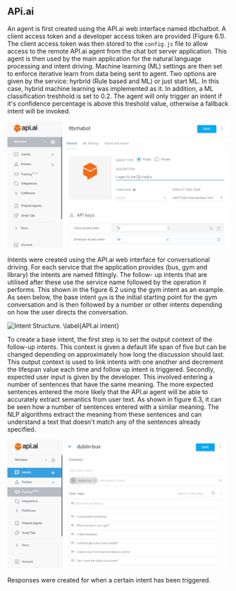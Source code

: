 ## APi.ai

An agent is first created using the API.ai web interface named itbchatbot. A client access token and a developer access token are provided (Figure 6.1). The client access token was then stored to the ```config.js``` file to allow access to the remote API.ai agent from the chat bot server application. This agent is then used by the main application for the natural language processing and intent driving. Machine learning (ML) settings are then set to enforce iterative learn from data being sent to agent. Two options are given by the service: hyrbrid (Rule based and ML) or just start ML. In this case, hybrid machine learning was implemented as it. In addition, a ML classification treshhold is set to 0.2.  The agent will only trigger an intent if it's confidence percentage is above this treshold value, otherwise a fallback intent will be invoked.

![API.ai Agent Interface. \label{API.ai agent}](04_assets/05_implementation/agent_screenshot.jpg)

Intents were created using the API.ai web interface for conversational driving. For each service that the application provides (bus, gym and library) the intents are named fittingly. The follow- up intents that are utilised after these use the service name followed by the operation it performs. This shown in the figure 6.2 using the gym intent as an example. As seen below, the base intent ```gym``` is the initial starting point for the gym conversation and is then followed by a number or other intents depending on how the user directs the conversation.

![Intent Structure. \label{API.ai intent}](04_assets/05_implementation/intent_structure.jpg)

To create a base intent, the first step is to set the output context of the follow-up intents. This context is given a default life span of five but can be changed depending on approximately how long the discussion should last. This output context is used to link intents with one another and decrement the lifespan value each time and follow up intent is triggered. Secondly, expected user input is given by the developer. This involved entering a number of sentences that have the same meaning. The more expected sentences entered the more likely that the API.ai agent will be able to accurately extract semantics from user text. As shown in figure 6.3, it can be seen how a number of sentences entered with a similar meaning. The NLP algorithms extract the meaning from these sentences and can understand a text that doesn't match any of the sentences already specified.

![API.ai Agent Interface. \label{API.ai agent}](04_assets/05_implementation/bus_intent.jpg)

Responses were created for when a certain intent has been triggered.